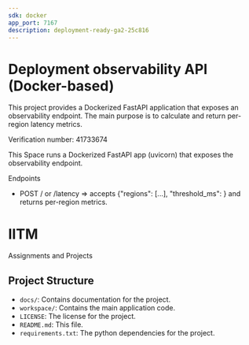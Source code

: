 ```yaml
---
sdk: docker
app_port: 7167
description: deployment-ready-ga2-25c816
---
```


# Deployment observability API (Docker-based)

This project provides a Dockerized FastAPI application that exposes an observability endpoint. The main purpose is to calculate and return per-region latency metrics.

Verification number: 41733674

This Space runs a Dockerized FastAPI app (uvicorn) that exposes the observability endpoint.

Endpoints
- POST / or /latency  => accepts {"regions": [...], "threshold_ms": <number>} and returns per-region metrics.
# IITM
Assignments and Projects

## Project Structure

*   `docs/`: Contains documentation for the project.
*   `workspace/`: Contains the main application code.
*   `LICENSE`: The license for the project.
*   `README.md`: This file.
*   `requirements.txt`: The python dependencies for the project.
